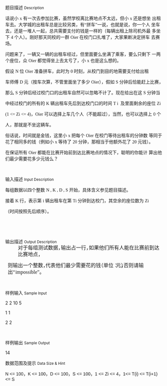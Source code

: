 <div class="panel panel-default">
<div class="area-title">
<span>
题目描述
<small>Description</small>
</span></div>
<div class="panel-body">

<p style=""><span style="">话说小 </span><span style="font-family: 'Calibri','sans-serif';">x </span><span style="">有一次去参加<span style="">比</span>赛<span style="">，</span>虽然学校离比赛地点不太远<span style="">，</span>但小 </span><span style="font-family: 'Calibri','sans-serif';">x </span><span style="">还是想坐 出租车去<span style="">。</span>大学城的出租车总是比较另类<span style="">，</span><span style="">有</span></span><span style="font-family: 'Calibri','sans-serif';">“</span><span style="">拼车</span><span style="font-family: 'Calibri','sans-serif';">”</span><span style="">一说<span style="">，</span>也就是说<span style="">，</span>你一个人 坐车去<span style="">，</span>还是一堆人一起<span style="">，</span>总共需要支付的钱是一样<span style="">的</span>（每辆出租上除司机外最 多坐下 </span><span style="font-family: 'Calibri','sans-serif';">4 </span><span style="">个人<span style="">）</span><span style="">。</span>刚好那天同校的一群 </span><span style="font-family: 'Calibri','sans-serif';">Oier </span><span style="">在校门口扎堆了<span style="">，</span>大家果断决定拼车 去赛场。</span></p><p style=""><span style="">问题来了<span style="">，</span>一辆又一辆的出租车经过<span style="">，</span>但里面要么坐满了乘客<span style="">，</span>要么只剩下 一两个座位，众 </span><span style="font-family: 'Calibri','sans-serif';">O<span style="">i</span>er </span><span style="">都觉得坐上去太亏了，小 </span><span style="font-family: 'Calibri','sans-serif';">x </span><span style="">也是这么想的。</span></p><p style=""><span style="">假设 </span><span style="font-family: 'Calibri','sans-serif';">N </span><span style="">位 </span><span style="font-family: 'Calibri','sans-serif';">Oier </span><span style="">准备<span style="">拼</span>车，此时为 </span><span style="font-family: 'Calibri','sans-serif';">0 </span><span style="">时刻，从校门到目的地需要支付给出租</span></p><p style=""><span style="">车师傅 </span><span style="font-family: 'Calibri','sans-serif';">D </span><span style="">元</span><span style="">（按车次<span style="">算</span><span style="">，</span>不管里面坐了多少 </span><span style="font-family: 'Calibri','sans-serif';">Oier</span><span style="">）</span><span style="">，</span><span style="">假如 </span><span style="font-family: 'Calibri','sans-serif';">S </span><span style="">分钟后恰能赶上比赛，</span></p><p style=""><span style="">那么 </span><span style="font-family: 'Calibri','sans-serif';">S </span><span style="">分钟后经过校门口的出租车自然可以忽略不计了<span style="">。</span>现在给出在这 </span><span style="font-family: 'Calibri','sans-serif';">S </span><span style="">分钟当</span></p><p style=""><span style="">中经过校门的所有的 </span><span style="font-family: 'Calibri','sans-serif';">K </span><span style="">辆出租车先后到达校门口的时间 </span><span style="font-family: 'Calibri','sans-serif';">T i <span style=""> </span></span><span style="">及里面剩余的座位 </span><span style="font-family: 'Calibri','sans-serif';">Z</span><span style="font-family: 'Calibri','sans-serif';">i</span></p><p style=""><span style="font-family: 'Calibri','sans-serif';">(</span><span style="font-family: 'Calibri','sans-serif';">1 &lt;= <span style="">Z</span>i &lt;= 4<span style="">)</span></span><span style="">，</span><span style="font-family: 'Calibri','sans-serif';">Oier </span><span style="">可以选择上车几个<span style="">人</span>（不能超过<span style="">）</span><span style="">，</span>当然<span style="">，</span>也可以选择上 </span><span style="font-family: 'Calibri','sans-serif';">0 </span><span style="">个</span></p><p style=""><span style="">人，那就是不坐这辆车。</span></p><p style=""><span style="">俗话说，时间就是金钱，这里小 </span><span style="font-family: 'Calibri','sans-serif';">x </span><span style="">把每个 </span><span style="font-family: 'Calibri','sans-serif';">Oier </span><span style="">在校门等待出租车的分钟数 等同于花了相同多的<span style="">钱</span>（例如小 </span><span style="font-family: 'Calibri','sans-serif';">x </span><span style="">等待了 </span><span style="font-family: 'Calibri','sans-serif';">2</span><span style="font-family: 'Calibri','sans-serif';">0 </span><span style="">分钟<span style="">，</span>那相当于他额外花了 </span><span style="font-family: 'Calibri','sans-serif';">2</span><span style="font-family: 'Calibri','sans-serif';">0 </span><span style="">元钱<span style="">）</span>。</span></p><p style=""><span style="">在保证所有 </span><span style="font-family: 'Calibri','sans-serif';">O<span style="">i</span>er </span><span style="">都能在比赛开始前到达比赛地点的情况下，聪明的你能计 算出他们最少需要花多少元钱么？</span></p><p><br></p>

</div>
</div>

<div class="panel panel-default">
<div class="area-title">
<span>
输入描述
<small>Input Description</small>
</span></div>
<div class="panel-body">
<p style=""><span style="">每组数据以四个整数 </span><span style="font-family: 'Calibri','sans-serif';">N , K , D , S </span><span style="">开始，具体<span style="">含</span>义参见题目描<span style="">述</span>。</span></p><p style=""><span style="">接着 </span><span style="font-family: 'Calibri','sans-serif';">K </span><span style="">行，表示第 </span><span style="font-family: 'Calibri','sans-serif';">i </span><span style="">辆出租车在第 </span><span style="font-family: 'Calibri','sans-serif';">T</span><span style="font-family: 'Calibri','sans-serif';">i </span><span style="">分钟到达校门，其空余的座位数为 </span><span style="font-family: 'Calibri','sans-serif';">Zi</span></p><p style=""><span style="">（时间按照先后顺序<span style="">）</span>。</span></p><p style=""><br></p><p><br></p>

</div>
</div>
<div  class="panel panel-default">
<div class="area-title">
<span>
输出描述
<small>Output Description</small>
</span></div>
<div class="panel-body">

<p style="margin: 0 5px 0 40px;line-height: 21px"><span style="font-size:16px;font-family:宋体">对于每组测试数据<span style="letter-spacing:-7px">，</span>输出占一行<span style="letter-spacing:-7px">，</span>如果他们所有人能在比赛前到达比赛地点，</span></p><p style="margin-left: 8px;line-height: 21px"><span style="font-size:16px;font-family:宋体">则输出一个整数<span style="letter-spacing:-8px">，</span>代表他们最少需要花的<span style="letter-spacing: -8px">钱</span>（单位<span style="letter-spacing:-8px">：</span>元<span style="letter-spacing:-8px">）</span><span style="letter-spacing:-8px">，</span>否则请输<span style="letter-spacing:0">出</span></span><span style="font-size: 16px;font-family:&#39;Calibri&#39;,&#39;sans-serif&#39;;letter-spacing:1px">“</span><span style="font-size:16px;font-family:&#39;Calibri&#39;,&#39;sans-serif&#39;">im<span style="letter-spacing:0">p</span>oss<span style="letter-spacing:0">i</span><span style="letter-spacing:0">bl</span>e<span style="letter-spacing:-0">”</span></span><span style="font-size:16px;font-family:宋体">。</span></p><p><br/></p>

</div>
</div>


<div class="panel panel-default">
<div class="area-title">
<span>
样例输入
<small>Sample Input</small>
</span></div>
<div class="panel-body">
<p>2 2 10 5<br></p><p>1 1<br></p><p>2 2</p><p><br></p>

</div>
</div>

<div class="panel panel-default">
<div class="area-title">
<span>
样例输出
<small>Sample Output</small>
</span></div>
<div class="panel-body">
<p>14<br></p>

</div>
</div>

<div class="panel panel-default">
<div class="area-title">
<span>
数据范围及提示
<small>Data Size & Hint</small>
</span></div>
<div class="panel-body">
<p><span style="font-family: Calibri, sans-serif;">N &lt;= 1<span style="">0</span><span style="">0</span></span><span style="">，</span><span style="font-family: Calibri, sans-serif;">K &lt;= 1<span style="">0</span><span style="">0</span></span><span style="">，</span><span style="font-family: Calibri, sans-serif;">D &lt;= 1<span style="">0</span><span style="">0</span></span><span style="">，</span><span style="font-family: Calibri, sans-serif;">S <span style="">&lt;</span>= <span style="">1</span>0<span style="">0</span></span><span style="">，</span><span style="font-family: Calibri, sans-serif;">1 &lt;= <span style="">Z</span>i &lt;= <span style="">4</span></span><span style="">，</span><span style="font-family: Calibri, sans-serif;">1<span style="">&lt;</span>= T<span style="">(</span>i) &lt;= T<span style="">(</span>i+<span style="">1</span>) &lt;= S</span></p>
</div>
</div>